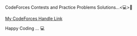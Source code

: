 CodeForces Contests and Practice Problems Solutions...<💻>💞

[My CodeForces Handle Link](https://codeforces.com/profile/101rror)

Happy Coding ... 💻
